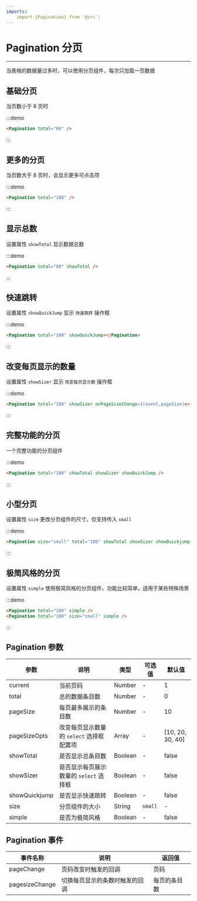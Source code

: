 ```yaml
---
imports:
    import {Pagination} from '@src';
---
```

# Pagination 分页
----

当表格的数据量过多时，可以使用分页组件，每次只加载一页数据

## 基础分页

当页数小于 8 页时

:::demo
```html
<Pagination total="60" />
```
:::

## 更多的分页

当页数大于 8 页时，会显示更多可点击项

:::demo
```html
<Pagination total="100" />
```
:::

## 显示总数

设置属性 `showTotal` 显示数据总数

:::demo
```html
<Pagination total="80" showTotal />
```
:::

## 快速跳转

设置属性 `showQuickJump` 显示 `快速跳转` 操作框

:::demo
```html
<Pagination total="100" showQuickJump></Pagination>
```
:::

## 改变每页显示的数量

设置属性 `showSizer` 显示 `改变每页显示数` 操作框

:::demo
```html
<Pagination total="100" showSizer onPageSizeChange={(event,pageSize)=>{console.log('pageSize',pageSize)}}/>
```
:::

## 完整功能的分页

一个完整功能的分页组件

:::demo
```html
<Pagination total="100" showTotal showSizer showQuickJump />
```
:::

## 小型分页

设置属性 `size` 更改分页组件的尺寸，仅支持传入 `small`

:::demo
```html
<Pagination size="small" total="100" showTotal showSizer showQuickjump />
```
:::

## 极简风格的分页

设置属性 `simple` 使用极简风格的分页组件，功能比较简单，适用于某些特殊场景

:::demo
```html
<Pagination total="100" simple />
<Pagination total="100" size="small" simple />
```
:::

## Pagination 参数

| 参数      | 说明          | 类型      | 可选值                           | 默认值  |
|---------- |-------------- |---------- |-----------------------------  |-------- |
| current | 当前页码 | Number | - | 1 |
| total | 总的数据条目数 | Number | - | 0 |
| pageSize | 每页最多展示的条目数 | Number | - | 10 |
| pageSizeOpts | 改变每页显示数量的 `select` 选择框配置项 | Array | - | [10, 20, 30, 40] |
| showTotal | 是否显示总条目数 | Boolean | - | false |
| showSizer | 是否显示每页展示数量的 `select` 选择框 | Boolean | - | false |
| showQuickjump | 是否显示快速跳转 | Boolean | - | false |
| size | 分页组件的大小 | String | `small` | - |
| simple | 是否为极简风格 | Boolean | - | false |

## Pagination 事件

| 事件名称      | 说明          | 返回值  |
|---------- |-------------- |---------- |
| pageChange | 页码改变时触发的回调 | 页码 |
| pagesizeChange | 切换每页显示的条数时触发的回调 | 每页的条目数 |

```
```